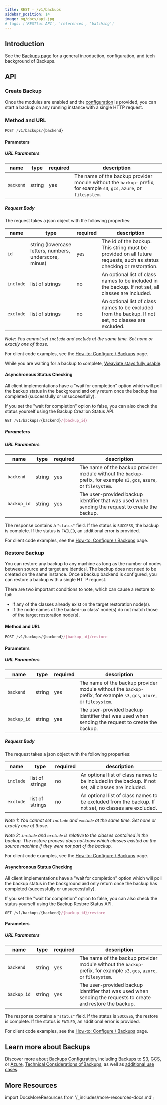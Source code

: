 ```yaml
---
title: REST - /v1/backups
sidebar_position: 14
image: og/docs/api.jpg
# tags: ['RESTful API', 'references', 'batching']
---
```



## Introduction

See the [Backups page](/developers/weaviate/configuration/backups.md) for a general introduction, configuration, and tech background of Backups.

## API

### Create Backup

Once the modules are enabled and the [configuration](/developers/weaviate/configuration/backups.md#configuration) is provided, you can start a
backup on any running instance with a single HTTP request.

### Method and URL

```js
POST /v1/backups/{backend}
```

#### Parameters

##### URL Parameters

| name | type | required | description |
| ---- | ---- | ---- | ---- |
| `backend` | string | yes | The name of the backup provider module without the `backup-` prefix, for example `s3`, `gcs`, `azure`, or `filesystem`. |

##### Request Body

The request takes a json object with the following properties:

| name | type | required | description |
| ---- | ---- | ---- | ---- |
| `id` | string (lowercase letters, numbers, underscore, minus) | yes | The id of the backup. This string must be provided on all future requests, such as status checking or restoration. |
| `include` | list of strings | no | An optional list of class names to be included in the backup. If not set, all classes are included. |
| `exclude` | list of strings | no | An optional list of class names to be excluded from the backup. If not set, no classes are excluded. |

*Note: You cannot set `include` and `exclude` at the same time. Set none or exactly one of those.*

For client code examples, see the [How-to: Configure / Backups](../../configuration/backups.md#create-backup) page.

While you are waiting for a backup to complete, [Weaviate stays fully usable](/developers/weaviate/configuration/backups.md#read--write-requests-while-a-backup-is-running).


#### Asynchronous Status Checking

All client implementations have a "wait for completion" option which will poll the backup status in the background and only return once the backup has completed (successfully or unsuccessfully).

If you set the "wait for completion" option to false, you can also check the status yourself using the Backup Creation Status API.

```js
GET /v1/backups/{backend}/{backup_id}
```

##### Parameters

##### URL Parameters

| name | type | required | description |
| ---- | ---- | ---- | ---- |
| `backend` | string | yes | The name of the backup provider module without the `backup-` prefix, for example `s3`, `gcs`, `azure`, or `filesystem`. |
| `backup_id` | string | yes | The user-provided backup identifier that was used when sending the request to create the backup. |

The response contains a `"status"` field. If the status is `SUCCESS`, the
backup is complete. If the status is `FAILED`, an additional error is provided.

For client code examples, see the [How-to: Configure / Backups](../../configuration/backups.md#asynchronous-status-checking) page.


### Restore Backup

You can restore any backup to any machine as long as the number of nodes
between source and target are identical. The backup does not need to be created
on the same instance. Once a backup backend is configured, you can restore a
backup with a single HTTP request.

There are two important conditions to note, which can cause a restore to fail:
- If any of the classes already exist on the target restoration node(s).
- If the node names of the backed-up class' node(s) do not match those of the target restoration node(s).

#### Method and URL

```js
POST /v1/backups/{backend}/{backup_id}/restore
```

#### Parameters

##### URL Parameters

| name | type | required | description |
| ---- | ---- | ---- | ---- |
| `backend` | string | yes | The name of the backup provider module without the `backup-` prefix, for example `s3`, `gcs`, `azure`, or `filesystem`. |
| `backup_id` | string | yes | The user-provided backup identifier that was used when sending the request to create the backup. |

##### Request Body

The request takes a json object with the following properties:

| name | type | required | description |
| ---- | ---- | ---- | ---- |
| `include` | list of strings | no | An optional list of class names to be included in the backup. If not set, all classes are included. |
| `exclude` | list of strings | no | An optional list of class names to be excluded from the backup. If not set, no classes are excluded. |

*Note 1: You cannot set `include` and `exclude` at the same time. Set none or exactly one of those.*

*Note 2: `include` and `exclude` is relative to the classes contained in the backup. The restore process does not know which classes existed on the source machine if they were not part of the backup.*

For client code examples, see the [How-to: Configure / Backups](../../configuration/backups.md#restore-backup) page.


#### Asynchronous Status Checking

All client implementations have a "wait for completion" option which will poll the backup status in the background and only return once the backup has completed (successfully or unsuccessfully).

If you set the "wait for completion" option to false, you can also check the status yourself using the Backup Restore Status API.

```js
GET /v1/backups/{backend}/{backup_id}/restore
```

#### Parameters

##### URL Parameters

| name | type | required | description |
| ---- | ---- | ---- | ---- |
| `backend` | string | yes | The name of the backup provider module without the `backup-` prefix, for example `s3`, `gcs`, `azure`, or `filesystem`. |
| `backup_id` | string | yes | The user-provided backup identifier that was used when sending the requests to create and restore the backup. |

The response contains a `"status"` field. If the status is `SUCCESS`, the
restore is complete. If the status is `FAILED`, an additional error is provided.

For client code examples, see the [How-to: Configure / Backups](../../configuration/backups.md#asynchronous-status-checking-1) page.

## Learn more about Backups

Discover more about [Backups Configuration](/developers/weaviate/configuration/backups.md#configuration), including Backups to [S3](/developers/weaviate/configuration/backups.md#s3-aws-or-s3-compatible), [GCS](/developers/weaviate/configuration/backups.md#gcs-google-cloud-storage), or [Azure](/developers/weaviate/configuration/backups.md#azure-storage), [Technical Considerations of Backups](/developers/weaviate/configuration/backups.md#technical-considerations), as well as [additional use cases](/developers/weaviate/configuration/backups.md#other-use-cases).

## More Resources

import DocsMoreResources from '/_includes/more-resources-docs.md';

<DocsMoreResources />

